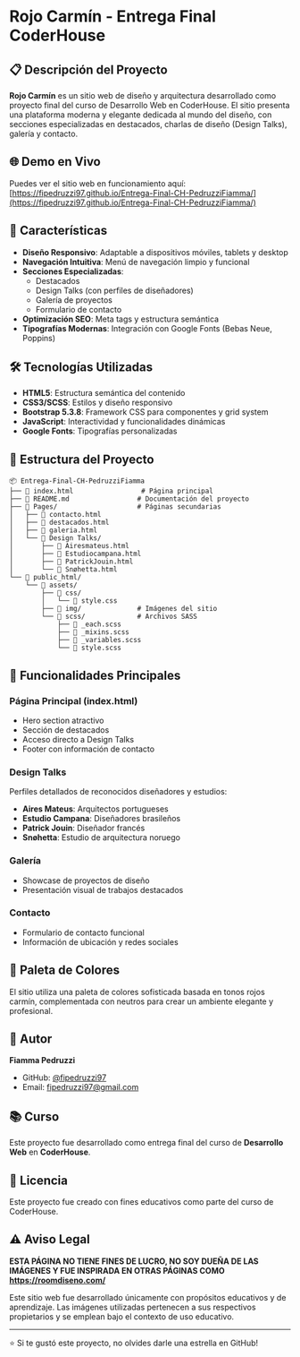 # Rojo Carmín - Entrega Final CoderHouse

## 📋 Descripción del Proyecto

**Rojo Carmín** es un sitio web de diseño y arquitectura desarrollado como proyecto final del curso de Desarrollo Web en CoderHouse. El sitio presenta una plataforma moderna y elegante dedicada al mundo del diseño, con secciones especializadas en destacados, charlas de diseño (Design Talks), galería y contacto.

## 🌐 Demo en Vivo

Puedes ver el sitio web en funcionamiento aquí: [https://fipedruzzi97.github.io/Entrega-Final-CH-PedruzziFiamma/](https://fipedruzzi97.github.io/Entrega-Final-CH-PedruzziFiamma/)

## 🚀 Características

- **Diseño Responsivo**: Adaptable a dispositivos móviles, tablets y desktop
- **Navegación Intuitiva**: Menú de navegación limpio y funcional
- **Secciones Especializadas**:
  - Destacados
  - Design Talks (con perfiles de diseñadores)
  - Galería de proyectos
  - Formulario de contacto
- **Optimización SEO**: Meta tags y estructura semántica
- **Tipografías Modernas**: Integración con Google Fonts (Bebas Neue, Poppins)

## 🛠️ Tecnologías Utilizadas

- **HTML5**: Estructura semántica del contenido
- **CSS3/SCSS**: Estilos y diseño responsivo
- **Bootstrap 5.3.8**: Framework CSS para componentes y grid system
- **JavaScript**: Interactividad y funcionalidades dinámicas
- **Google Fonts**: Tipografías personalizadas

## 📁 Estructura del Proyecto

```
📦 Entrega-Final-CH-PedruzziFiamma
├── 📄 index.html                 # Página principal
├── 📄 README.md                 # Documentación del proyecto
├── 📂 Pages/                    # Páginas secundarias
│   ├── 📄 contacto.html
│   ├── 📄 destacados.html
│   ├── 📄 galeria.html
│   └── 📂 Design Talks/
│       ├── 📄 Airesmateus.html
│       ├── 📄 Estudiocampana.html
│       ├── 📄 PatrickJouin.html
│       └── 📄 Snøhetta.html
└── 📂 public_html/
    └── 📂 assets/
        ├── 📂 css/
        │   └── 📄 style.css
        ├── 📂 img/              # Imágenes del sitio
        └── 📂 scss/             # Archivos SASS
            ├── 📄 _each.scss
            ├── 📄 _mixins.scss
            ├── 📄 _variables.scss
            └── 📄 style.scss
```

## 🎯 Funcionalidades Principales

### Página Principal (index.html)
- Hero section atractivo
- Sección de destacados
- Acceso directo a Design Talks
- Footer con información de contacto

### Design Talks
Perfiles detallados de reconocidos diseñadores y estudios:
- **Aires Mateus**: Arquitectos portugueses
- **Estudio Campana**: Diseñadores brasileños
- **Patrick Jouin**: Diseñador francés
- **Snøhetta**: Estudio de arquitectura noruego

### Galería
- Showcase de proyectos de diseño
- Presentación visual de trabajos destacados

### Contacto
- Formulario de contacto funcional
- Información de ubicación y redes sociales

## 🎨 Paleta de Colores

El sitio utiliza una paleta de colores sofisticada basada en tonos rojos carmín, complementada con neutros para crear un ambiente elegante y profesional.

## 👤 Autor

**Fiamma Pedruzzi**
- GitHub: [@fipedruzzi97](https://github.com/fipedruzzi97)
- Email: fipedruzzi97@gmail.com

## 📚 Curso

Este proyecto fue desarrollado como entrega final del curso de **Desarrollo Web** en **CoderHouse**.

## 📄 Licencia

Este proyecto fue creado con fines educativos como parte del curso de CoderHouse.

## ⚠️ Aviso Legal

**ESTA PÁGINA NO TIENE FINES DE LUCRO, NO SOY DUEÑA DE LAS IMÁGENES Y FUE INSPIRADA EN OTRAS PÁGINAS COMO https://roomdiseno.com/**

Este sitio web fue desarrollado únicamente con propósitos educativos y de aprendizaje. Las imágenes utilizadas pertenecen a sus respectivos propietarios y se emplean bajo el contexto de uso educativo.

---

⭐ Si te gustó este proyecto, no olvides darle una estrella en GitHub!